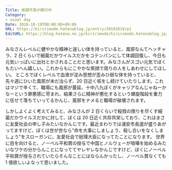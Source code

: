 ```yaml
---
Title: 体調不良が続行中
Category:
- usual day
Date: 2010-10-19T00:00:00+09:00
URL: https://kiririmode.hatenablog.jp/entry/20101019/p1
EditURL: https://blog.hatena.ne.jp/kiririmode/kiririmode.hatenablog.jp/atom/entry/8454420450078211493
---
```



みなさんレベルに健やかな精神と逞しい体を持っていると、風邪なんてヘッチャラ、2 日くらいで細菌だかウイルスだかをコテンパンにして体調回復し、今日も元気いっぱいに出社とかされることだと思います。みなさんがスゴい元気でぼくもたいへん嬉しい。これからもにこやかな笑顔で周りの人をしあわせにしてほしい。
ところでぼくレベルで血液が淀み思想が歪みひ弱な体を持っていると、先々週にひいた風邪が未だ治らず、20 日近く咳をし続けていたりします。これはマジで辛くて、職場にも風邪が蔓延、十中八九ぼくがキャリアなんじゃねーかなーという罪悪感に苛まれ、結果さらに精神が悪化するという螺旋階段を重力に任せて落ちていってるかんじ、風邪をナメると職場が破壊されます。

しかしよくよく考えてみると、みなさんが 2 日くらいで殺戮の限りを尽くす細菌だかウイルスだかに対して、ぼくは 20 日近く共存共栄しており、これはまさに友愛社会の申し子みたいなかんじです。最近まわりでは浦安市長選が盛りあがってますけど、ぼくは世が世なら"命を大事にしましょう、殺し合いをなくしましょう"をスローガンに、友愛社会で総理大臣になってたことになります。
世界に目を向けると、ノーベル平和賞の授与で中国とノルウェーが喧嘩を始めるみたいなワケの分からんことになっててヤレヤレなかんじですけど、ぼくにノーベル平和賞が授与されていたらそんなことにはならんかったし、ノーベル賞なくても 1 億欲しいよなって思いました。
